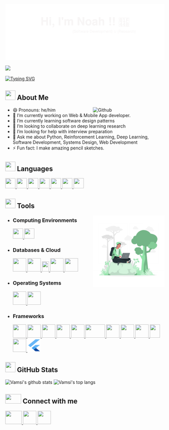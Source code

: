 ![header](https://raw.githubusercontent.com/0x088730/data/edda5b2fe79523d5faa0035b5e625e87675d7626/assets/api.svg) 

![](https://komarev.com/ghpvc/?username=0x048&label=PROFILE+VIEWS&color=dc143c)


[![Typing SVG](https://readme-typing-svg.demolab.com/?lines={Software+Development}+∪+{Research})](https://git.io/typing-svg)


<h2> <img src="https://cdn.edu.buncee.com/assets/48c9418aae96bd73814084fb7a379840/animation-imagination-speachbubble-0325820.gif" width=32px height=30px> About Me </h2>

<img width="45%" align="right" alt="Github" src="https://raw.githubusercontent.com/rahulbanerjee26/githubProfileReadmeGenerator/47a1a7b035154ce002fffc42e803b6ca8acbc4f3/gifs/git-header.svg" />

- 😄 Pronouns: he/him
- 🔭 I’m currently working on Web & Mobile App developer.
- 🌱 I’m currently learning software design patterns
- 👯 I’m looking to collaborate on deep learning research
- 🤔 I’m looking for help with interview preparation
- 💬 Ask me about Python, Reinforcement Learning, Deep Learning, Software Development, Systems Design, Web Development
- ⚡ Fun fact: I make amazing pencil sketches. 


<!-- Languages -->

<h2> <img src = "https://raw.githubusercontent.com/rahulbanerjee26/githubProfileReadmeGenerator/main/gifs/code.gif" width = 32px height=30px> Languages </h2>
<a href= https://www.python.org/> <img width ='32px' height='32px' src ='https://raw.githubusercontent.com/rahulbanerjee26/githubAboutMeGenerator/main/icons/python.svg'> </a>
<a href= https://github.com/?tab=repositories&q=&type=&language=javascript&sort= > <img width ='32px' height='32px' src ='https://raw.githubusercontent.com/rahulbanerjee26/githubAboutMeGenerator/main/icons/javascript.svg'> </a>
<a href= https://github.com/?tab=repositories&q=&type=&language=c&sort= > <img width ='32px' height='32px' src ='https://raw.githubusercontent.com/rahulbanerjee26/githubAboutMeGenerator/main/icons/c.svg'> </a>
<a href= https://github.com/?tab=repositories&q=&type=&language=cpp&sort= > <img width ='32px' height='32px' src ='https://raw.githubusercontent.com/rahulbanerjee26/githubAboutMeGenerator/main/icons/cpp.svg'> </a>
<a href= https://github.com/?tab=repositories&q=&type=&language=java&sort= > <img width ='32px' height='32px' src ='https://www.svgrepo.com/show/303388/java-4-logo.svg'> </a>
<a href= https://github.com/?tab=repositories&q=&type=&language=bash&sort= > <img width ='32px' height='32px' src ='https://upload.wikimedia.org/wikipedia/commons/thumb/4/4b/Bash_Logo_Colored.svg/1200px-Bash_Logo_Colored.svg.png'> </a>
<a href= https://github.com/?tab=repositories&q=&type=&language=bash&sort= > <img width ='32px' height='32px' src ='https://upload.wikimedia.org/wikipedia/commons/thumb/3/38/HTML5_Badge.svg/2048px-HTML5_Badge.svg.png'> </a>



<!-- Tools -->

<h2> <img src = "https://media.baamboozle.com/uploads/images/486794/1632048628_42571.gif" width = 32px height=30px> Tools </h2>

<img width="45%" align="right" alt="Github" src="./assets/llustration Header.gif" />


- <h3>Computing Environments</h3>
  <a href= https://github.com/?tab=repositories&q=&type=&language=python&sort= > <img width ='32px' height='32px' src ='https://www.docker.com/wp-content/uploads/2022/03/vertical-logo-monochromatic.png'> </a>
   <a href= https://github.com/?tab=repositories&q=&type=&language=python&sort= > <img width ='32px' height='32px' src ='https://upload.wikimedia.org/wikipedia/commons/thumb/2/21/Matlab_Logo.png/667px-Matlab_Logo.png'> </a>
  


- <h3>Databases & Cloud</h3>
  <a href= https://github.com/?tab=repositories&q=&type=&language=python&sort= > <img width ='42px' height='42px' src ='https://cdn.worldvectorlogo.com/logos/mongodb-icon-1.svg'> </a>
   <a href= https://github.com/?tab=repositories&q=&type=&language=python&sort= > <img width ='42px' height='42px' src ='https://cdn.cdnlogo.com/logos/m/47/mysql.svg'> </a>
   <a href= https://github.com/?tab=repositories&q=&type=&language=python&sort= > <img width ='22px' height='32px' src ='https://seeklogo.com/images/F/firebase-logo-402F407EE0-seeklogo.com.png'> </a>
   <a href= https://github.com/?tab=repositories&q=&type=&language=python&sort= > <img width ='42px' height='42px' src ='https://www.seidengroup.com/wp-content/uploads/2020/12/mariadb-logo.png'> </a>
   <a href= https://github.com/?tab=repositories&q=&type=&language=python&sort= > <img width ='42px' height='42px' src ='https://upload.wikimedia.org/wikipedia/commons/thumb/0/01/Google-cloud-platform.svg/2048px-Google-cloud-platform.svg.png'> </a>



- <h3>Operating Systems</h3>
   <a href= https://github.com/?tab=repositories&q=&type=&language=python&sort= > <img width ='42px' height='42px' src ='https://upload.wikimedia.org/wikipedia/commons/thumb/9/9e/UbuntuCoF.svg/768px-UbuntuCoF.svg.png?20120210072525'> </a>
   <a href= https://github.com/?tab=repositories&q=&type=&language=python&sort= > <img width ='42px' height='42px' src ='https://upload.wikimedia.org/wikipedia/commons/thumb/4/44/Microsoft_logo.svg/768px-Microsoft_logo.svg.png?20210729021049'> </a>


- <h3>Frameworks</h3>
  <a href= https://github.com/?tab=repositories&q=&type=&language=python&sort= > <img width ='42px' height='42px' src  ='https://upload.wikimedia.org/wikipedia/commons/thumb/3/3f/Git_icon.svg/1200px-Git_icon.svg.png'> </a>
  <a href= https://github.com/?tab=repositories&q=&type=&language=python&sort= > <img width ='42px' height='42px' src  ='https://upload.wikimedia.org/wikipedia/commons/thumb/2/2d/Tensorflow_logo.svg/957px-Tensorflow_logo.svg.png'> </a>
  <a href= https://github.com/?tab=repositories&q=&type=&language=python&sort= > <img width ='42px' height='42px' src  ='https://upload.wikimedia.org/wikipedia/commons/thumb/1/10/PyTorch_logo_icon.svg/1200px-PyTorch_logo_icon.svg.png'> </a>
  <a href= https://github.com/?tab=repositories&q=&type=&language=python&sort= > <img width ='42px' height='42px' src  ='https://www.gymlibrary.dev/_static/img/gym_logo_white.svg'> </a>
  <a href= https://github.com/?tab=repositories&q=&type=&language=python&sort= > <img width ='42px' height='42px' src  ='https://images.ctfassets.net/nrgyaltdicpt/6qSXAo1CYEeBn5RkKLOR64/19c74bfb9a32772e353ff25c6f0070f5/ologo_square_colour_light_bg.png'> </a>
  <a href= https://github.com/?tab=repositories&q=&type=&language=python&sort= > <img width ='62px' height='42px' src  ='https://upload.wikimedia.org/wikipedia/commons/thumb/d/d9/Node.js_logo.svg/1280px-Node.js_logo.svg.png'> </a>
  <a href= https://github.com/?tab=repositories&q=&type=&language=python&sort= > <img width ='42px' height='42px' src  ='https://upload.wikimedia.org/wikipedia/commons/thumb/a/a7/React-icon.svg/2300px-React-icon.svg.png'> </a>
  <a href= https://github.com/?tab=repositories&q=&type=&language=python&sort= > <img width ='42px' height='42px' src  ='https://upload.wikimedia.org/wikipedia/commons/thumb/9/95/Vue.js_Logo_2.svg/512px-Vue.js_Logo_2.svg.png?20170919082558'> </a>
  <a href= https://github.com/?tab=repositories&q=&type=&language=python&sort= > <img width ='42px' height='42px' src  ='https://upload.wikimedia.org/wikipedia/commons/thumb/c/cf/Angular_full_color_logo.svg/240px-Angular_full_color_logo.svg.png'> </a>
  <a href= https://github.com/?tab=repositories&q=&type=&language=python&sort= > <img width ='32px' height='42px' src  ='https://upload.wikimedia.org/wikipedia/commons/thumb/3/33/Figma-logo.svg/1667px-Figma-logo.svg.png'> </a>
  <a href= https://github.com/?tab=repositories&q=&type=&language=python&sort= > <img width ='42px' height='42px' src  ='https://www.svgrepo.com/show/354115/nginx.svg'> </a>
  <a href= https://github.com/?tab=repositories&q=&type=&language=python&sort= > <img width ='42px' height='42px' src  ='https://raw.githubusercontent.com/dnfield/flutter_svg/7d374d7107561cbd906d7c0ca26fef02cc01e7c8/example/assets/flutter_logo.svg?sanitize=true'> </a>
  


<h2> <img src='https://octodex.github.com/images/daftpunktocat-guy.gif' width='32px' height=32px> GitHub Stats </h2>

![Vamsi's github stats](https://github-readme-stats.vercel.app/api?username=0x088730&count_private=true&show_icons=true&bg_color=DEG,5A2B7A,9D1B27,A57434&title_color=FFFFFF&text_color=FFFFFF&border_color=000000&layout=compact&include_all_commits=true&line_height=20&card_width=350)
![Vamsi's top langs](https://github-readme-stats.vercel.app/api/top-langs/?username=0x088730&hide=Roff&bg_color=DEG,5A2B7A,9D1B27,A57434&title_color=FFFFFF&text_color=FFFFFF&border_color=000000&layout=compact&include_all_commits=true&count_private=true&card_width=350)


<h2> <img src='https://raw.githubusercontent.com/rahulbanerjee26/githubProfileReadmeGenerator/main/gifs/handShake.gif' width="50px" height=30px> Connect with me  </h2>
<a href= mailto:noahsim0808@gmail.com> <img width ='52px' height='42px' src  ='https://upload.wikimedia.org/wikipedia/commons/thumb/7/7e/Gmail_icon_%282020%29.svg/2560px-Gmail_icon_%282020%29.svg.png'> </a>
<a href= https://www.linkedin.com/in/noah-sim-86733a249/> <img width ='42px' height='42px' src  ='https://cdn-icons-png.flaticon.com/512/174/174857.png'> </a>
<a href= https://poly.me/noah_sim/> <img width ='42px' height='42px' src  ='https://asset.brandfetch.io/idNBXwW0oc/idryUyCDc2.png'> </a>










<!--
**0x088/0x088** is a ✨ _special_ ✨ repository because its `README.md` (this file) appears on your GitHub profile.

Here are some ideas to get you started:

- 🔭 I’m currently working on ... Nodejs, reactjs
- 🌱 I’m currently learning ... Flutter, Dart, Go
- 👯 I’m looking to collaborate on ... Literally anything, Always up to learning new things
- 🤔 I’m looking for help with ... 
- 💬 Ask me about ... Javascript, Python, Web Development
- 📫 How to reach me: ... 
- 😄 Pronouns: ... he/him
- ⚡ Fun fact: ... 
-->
